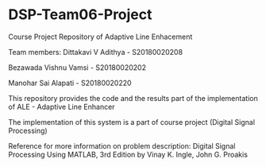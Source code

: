 # DSP-Team06-Project
Course Project Repository of Adaptive Line Enhacement

Team members:
Dittakavi V Adithya - S20180020208

Bezawada Vishnu Vamsi - S20180020202

Manohar Sai Alapati - S20180020220

This repository provides the code and the results part of the implementation of ALE - Adaptive Line Enhancer

The implementation of this system is a part of course project (Digital Signal Processing)

Reference for more information on problem description: Digital Signal Processing Using MATLAB, 3rd Edition by Vinay K. Ingle, John G. Proakis
